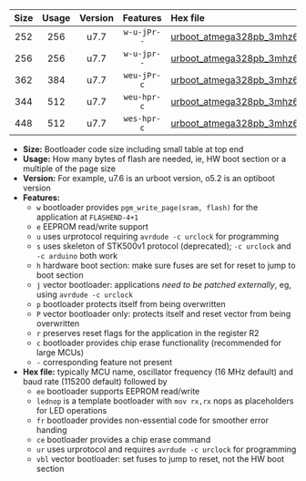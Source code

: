 |Size|Usage|Version|Features|Hex file|
|:-:|:-:|:-:|:-:|:--|
|252|256|u7.7|`w-u-jPr--`|[urboot_atmega328pb_3mhz6864_9600bps_lednop_ur_vbl.hex](https://raw.githubusercontent.com/stefanrueger/urboot.hex/main/mcus/atmega328pb/fcpu_3mhz6864/9600_bps/urboot_atmega328pb_3mhz6864_9600bps_lednop_ur_vbl.hex)|
|256|256|u7.7|`w-u-jpr--`|[urboot_atmega328pb_3mhz6864_9600bps_lednop_fr_ur_vbl.hex](https://raw.githubusercontent.com/stefanrueger/urboot.hex/main/mcus/atmega328pb/fcpu_3mhz6864/9600_bps/urboot_atmega328pb_3mhz6864_9600bps_lednop_fr_ur_vbl.hex)|
|362|384|u7.7|`weu-jPr-c`|[urboot_atmega328pb_3mhz6864_9600bps_ee_lednop_fr_ce_ur_vbl.hex](https://raw.githubusercontent.com/stefanrueger/urboot.hex/main/mcus/atmega328pb/fcpu_3mhz6864/9600_bps/urboot_atmega328pb_3mhz6864_9600bps_ee_lednop_fr_ce_ur_vbl.hex)|
|344|512|u7.7|`weu-hpr-c`|[urboot_atmega328pb_3mhz6864_9600bps_ee_lednop_fr_ce_ur.hex](https://raw.githubusercontent.com/stefanrueger/urboot.hex/main/mcus/atmega328pb/fcpu_3mhz6864/9600_bps/urboot_atmega328pb_3mhz6864_9600bps_ee_lednop_fr_ce_ur.hex)|
|448|512|u7.7|`wes-hpr-c`|[urboot_atmega328pb_3mhz6864_9600bps_ee_lednop_fr_ce.hex](https://raw.githubusercontent.com/stefanrueger/urboot.hex/main/mcus/atmega328pb/fcpu_3mhz6864/9600_bps/urboot_atmega328pb_3mhz6864_9600bps_ee_lednop_fr_ce.hex)|

- **Size:** Bootloader code size including small table at top end
- **Usage:** How many bytes of flash are needed, ie, HW boot section or a multiple of the page size
- **Version:** For example, u7.6 is an urboot version, o5.2 is an optiboot version
- **Features:**
  + `w` bootloader provides `pgm_write_page(sram, flash)` for the application at `FLASHEND-4+1`
  + `e` EEPROM read/write support
  + `u` uses urprotocol requiring `avrdude -c urclock` for programming
  + `s` uses skeleton of STK500v1 protocol (deprecated); `-c urclock` and `-c arduino` both work
  + `h` hardware boot section: make sure fuses are set for reset to jump to boot section
  + `j` vector bootloader: applications *need to be patched externally*, eg, using `avrdude -c urclock`
  + `p` bootloader protects itself from being overwritten
  + `P` vector bootloader only: protects itself and reset vector from being overwritten
  + `r` preserves reset flags for the application in the register R2
  + `c` bootloader provides chip erase functionality (recommended for large MCUs)
  + `-` corresponding feature not present
- **Hex file:** typically MCU name, oscillator frequency (16 MHz default) and baud rate (115200 default) followed by
  + `ee` bootloader supports EEPROM read/write
  + `lednop` is a template bootloader with `mov rx,rx` nops as placeholders for LED operations
  + `fr` bootloader provides non-essential code for smoother error handing
  + `ce` bootloader provides a chip erase command
  + `ur` uses urprotocol and requires `avrdude -c urclock` for programming
  + `vbl` vector bootloader: set fuses to jump to reset, not the HW boot section
